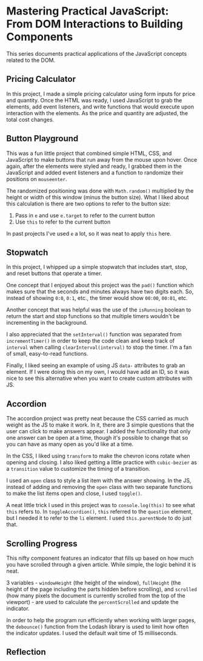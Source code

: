 # Mastering Practical JavaScript: From DOM Interactions to Building Components

This series documents practical applications of the JavaScript concepts related to the DOM.  

## Pricing Calculator

In this project, I made a simple pricing calculator using form inputs for price and quantity.  Once the HTML was ready, I used JavaScript to grab the elements, add event listeners, and write functions that would execute upon interaction with the elements.  As the price and quantity are adjusted, the total cost changes.



## Button Playground

This was a fun little project that combined simple HTML, CSS, and JavaScript to make buttons that run away from the mouse upon hover.  Once again, after the elements were styled and ready, I grabbed them in the JavaScript and added event listeners and a function to randomize their positions on `mouseenter`.  

The randomized positioning was done with `Math.random()` multiplied by the height or width of this window (minus the button size).  What I liked about this calculation is there are two options to refer to the button size: 

1. Pass in `e` and use `e.target` to refer to the current button
2. Use `this` to refer to the current button

In past projects I've used `e` a lot, so it was neat to apply `this` here.



## Stopwatch

In this project, I whipped up a simple stopwatch that includes start, stop, and reset buttons that operate a timer.

One concept that I enjoyed about this project was the `pad()` function which makes sure that the seconds and minutes always have two digits each.  So, instead of showing `0:0`, `0:1`, etc., the timer would show `00:00`, `00:01`, etc.

Another concept that was helpful was the use of the `isRunning` boolean to return the start and stop functions so that multiple timers wouldn't be incrementing in the background.

I also appreciated that the `setInterval()` function was separated from `incrementTimer()` in order to keep the code clean and keep track of `interval` when calling `clearInterval(interval)` to stop the timer.  I'm a fan of small, easy-to-read functions.

Finally, I liked seeing an example of using JS `data-` attributes to grab an element.  If I were doing this on my own, I would have add an ID, so it was nice to see this alternative when you want to create custom attributes with JS.



## Accordion

The accordion project was pretty neat because the CSS carried as much weight as the JS to make it work.  In it, there are 3 simple questions that the user can click to make answers appear.  I added the functionality that only one answer can be open at a time, though it's possible to change that so you can have as many open as you'd like at a time.

In the CSS, I liked using `transform` to make the chevron icons rotate when opening and closing.  I also liked getting a little practice with `cubic-bezier` as a `transition` value to customize the timing of a transition.

I used an `open` class to style a list item with the answer showing.  In the JS, instead of adding and removing the `open` class with two separate functions to make the list items open and close, I used `toggle()`.

A neat little trick I used in this project was to `console.log(this)` to see what `this` refers to.  In `toggleAccordion()`, `this` referred to the `question` element, but I needed it to refer to the `li` element.  I used `this.parentNode` to do just that.



## Scrolling Progress

This nifty component features an indicator that fills up based on how much you have scrolled through a given article.  While simple, the logic behind it is neat.

3 variables - `windowHeight` (the height of the window), `fullHeight` (the height of the page including the parts hidden before scrolling), and `scrolled` (how many pixels the document is currently scrolled from the top of the viewport) - are used to calculate the `percentScrolled` and update the indicator.

In order to help the program run efficiently when working with larger pages, the `debounce()` function from the Lodash library is used to limit how often the indicator updates.  I used the default wait time of 15 milliseconds.



## Reflection

